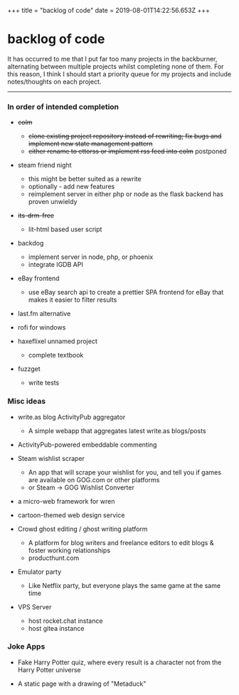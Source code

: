 +++
title = "backlog of code"
date = 2019-08-01T14:22:56.653Z
+++
# backlog of code

It has occurred to me that I put far too many projects in the backburner, alternating between multiple projects whilst completing none of them. For this reason, I think I should start a priority queue for my projects and include notes/thoughts on each project.

---

### In order of intended completion

* ~~colm~~
	* ~~clone existing project repository instead of rewriting; fix bugs and implement new state management pattern~~
	* ~~either rename to ettorss or implement rss feed into colm~~ postponed

* steam friend night
	* this might be better suited as a rewrite
	* optionally - add new features
	* reimplement server in either php or node as the flask backend has proven unwieldy

* ~~its-drm-free~~
    * lit-html based user script

* backdog
	* implement server in node, php, or phoenix
	* integrate IGDB API

* eBay frontend
    * use eBay search api to create a prettier SPA frontend for eBay that makes it easier to filter results

* last.fm alternative

* rofi for windows

* haxeflixel unnamed project
	* complete textbook

* fuzzget
	* write tests

### Misc ideas

* write.as blog ActivityPub aggregator
	* A simple webapp that aggregates latest write.as blogs/posts

* ActivityPub-powered embeddable commenting

* Steam wishlist scraper
	* An app that will scrape your wishlist for you, and tell you if games are available on GOG.com or other platforms
	* or Steam -> GOG Wishlist Converter

* a micro-web framework for wren

* cartoon-themed web design service

* Crowd ghost editing / ghost writing platform
	* A platform for blog writers and freelance editors to edit blogs & foster working relationships
	* producthunt.com

* Emulator party
	* Like Netflix party, but everyone plays the same game at the same time

* VPS Server
	* host rocket.chat instance
	* host gitea instance

### Joke Apps

* Fake Harry Potter quiz, where every result is a character not from the Harry Potter universe

* A static page with a drawing of "Metaduck"
